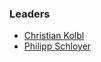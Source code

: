 ### Leaders
* [Christian Kolbl](mailto:christian.kolbl@owasp.org)
* [Philipp Schloyer](mailto:philipp.schloyer@owasp.org)
